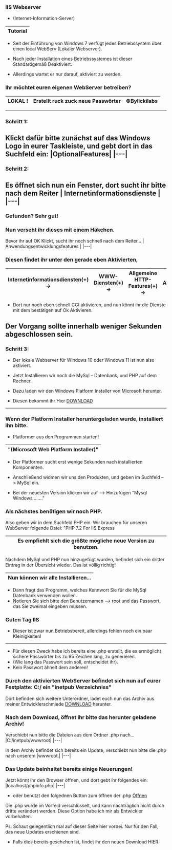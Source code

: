 ###                                          IIS Webserver 
- (Internet-Information-Server)

|Tutorial|
|---|

- Seit der Einführung von Windows 7 verfügt jedes Betriebssystem über einen local WebServ (Lokaler Webserver). 

- Nach jeder Installation eines Betriebssystemes ist dieser Standardgemäß Deaktiviert. 
- Allerdings wartet er nur darauf, aktiviert zu werden.
### Ihr möchtet euren eigenen WebServer betreiben?
| LOKAL !| Erstellt ruck zuck neue Passwörter | ©Bylickilabs |
|---|---|---|
---
### Schritt 1:
Klickt dafür bitte zunächst auf das Windows Logo in eurer Taskleiste, und gebt dort in das Suchfeld ein: 
|OptionalFeatures|
|---|
---
### Schritt 2:
Es öffnet sich nun ein Fenster, dort sucht ihr bitte nach dem Reiter 
| Internetinformationsdienste |
|---|
---
### Gefunden? Sehr gut! 

### Nun verseht ihr dieses mit einem Häkchen. 
Bevor ihr auf OK Klickt, sucht ihr noch schnell nach dem Reiter... 
| Anwendungsentwicklungsfeatures |
|---|
### Diesen findet ihr unter den gerade eben Aktivierten, 
| Internetinformationsdiensten(+) →| WWW-Diensten(+) →|Allgemeine HTTP-Features(+) →| Anwendungsentwicklungsfeatures(+) |
|---|---|---|---|
- Dort nur noch eben schnell CGI aktivieren, und nun könnt ihr die Dienste mit dem bestätigen auf Ok Aktivieren.

Der Vorgang sollte innerhalb weniger Sekunden abgeschlossen sein. 
---

### Schritt 3:
- Der lokale Webserver für Windows 10 oder Windows 11 ist nun also aktiviert.
- Jetzt Installieren wir noch die MySql – Datenbank, und PHP auf dem Rechner.
 
- Dazu laden wir den Windows Platform Installer von Microsoft herunter.
- Diesen bekommt ihr Hier [DOWNLOAD](https://go.microsoft.com/fwlink/?LinkId=287166)
---

### Wenn der Platform Installer heruntergeladen wurde, installiert ihn bitte. 

- Platformer aus den Programmen starten!

|"(Microsoft Web Platform Installer)"|
|---|


- Der Platformer sucht erst wenige Sekunden nach installierten Komponenten.

- Anschließend widmen wir uns den Produkten, und geben im Suchfeld –> MySql ein.
- Bei der neuesten Version klicken wir auf –> Hinzufügen "Mysql Windows ......."


### Als nächstes benötigen wir noch PHP. 
Also geben wir in dem Suchfeld PHP ein. Wir brauchen für unseren WebServer folgende Datei: "PHP 7.2 For IIS Express 

|Es empfiehlt sich die größte mögliche neue Version zu benutzen.|
|---|
Nachdem MySql und PHP nun hinzugefügt wurden, befindet sich ein dritter Eintrag in der Übersicht wieder. 
Das ist völlig richtig!

|Nun können wir alle Installieren...|
|---|

- Dann fragt das Programm, welches Kennwort Sie für die MySql Datenbank verwenden wollen. 
- Notieren Sie sich bitte den Benutzernamen –> root und das Passwort, das Sie zweimal eingeben müssen.


### Guten Tag IIS
- Dieser ist zwar nun Betriebsbereit, allerdings fehlen noch ein paar Kleinigkeiten!
---
- Für diesen Zweck habe ich bereits eine .php erstellt, die es ermöglicht sichere Passwörter bis zu 95 Zeichen lang, zu generieren. 
- (Wie lang das Passwort sein soll, entscheidet ihr). 
- Kein Passwort ähnelt dem anderen!


### Durch den aktivierten WebServer befindet sich nun auf eurer Festplatte: C:/ ein "inetpub Verzeichniss" 

Dort befinden sich weitere Unterordner, ladet euch nun das Archiv aus meiner Entwicklerschmiede 
[DOWNLOAD](https://github.com/bylickilabs/InternetInformationServer/archive/refs/heads/main.zip) herunter.


### Nach dem Download, öffnet ihr bitte das herunter geladene Archiv! 

Verschiebt nun bitte die Dateien aus dem Ordner .php nach... 
|C:/inetpub/wwwroot|
|---|

In dem Archiv befindet sich bereits ein Update, verschiebt nun bitte die .php
nach unserem 
|wwwroot.|
|---|

### Das Update beinhaltet bereits einige Neuerungen!

Jetzt könnt ihr den Browser öffnen, und dort gebt ihr folgendes ein: 
|localhost/phpinfo.php|
|---|

- oder benutzt den folgednen Button zum öffnen der .php 
[Öffnen](http://localhost/phpinfo.php)

Die .php wurde im Vorfeld verschlüsselt, und kann nachträglich nicht
durch dritte verändert werden.
Diese Option habe ich mir als Entwickler vorbehalten.

Ps. Schaut gelegentlich mal auf dieser Seite hier vorbei. Nur für den Fall, das neue Updates erschienen sind. 
- Falls dies bereits geschehen ist, findet ihr den neuen Download HIER.
